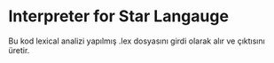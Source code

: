 # Interpreter for Star Langauge
Bu kod lexical analizi yapılmış .lex dosyasını girdi olarak alır ve çıktısını üretir.

